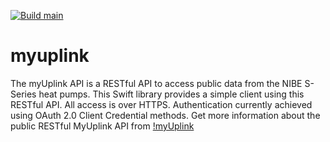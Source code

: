 [![Build main](https://github.com/tkausch/MyUplink2/actions/workflows/swift.yml/badge.svg)](https://github.com/tkausch/MyUplink2/actions/workflows/swift.yml)


# myuplink
The myUplink API is a RESTful API to access public data from the NIBE S-Series heat pumps. This Swift library provides a simple client using this RESTful API. All access is over HTTPS. Authentication currently achieved using OAuth 2.0 Client Credential methods. Get more information about the public RESTful MyUplink API from [!myUplink](https://dev.myuplink.com)
